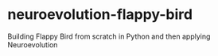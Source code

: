 # neuroevolution-flappy-bird
Building Flappy Bird from scratch in Python and then applying Neuroevolution
